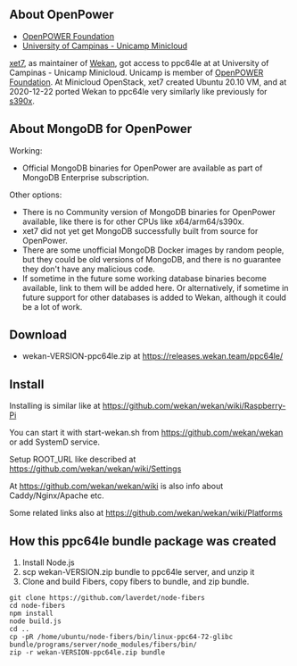 ## About OpenPower

- [OpenPOWER Foundation](https://openpowerfoundation.org)
- [University of Campinas - Unicamp Minicloud](https://openpower.ic.unicamp.br)

[xet7](https://github.com/xet7), as maintainer of [Wekan](https://wekan.github.io), got access to ppc64le at
at University of Campinas - Unicamp Minicloud. Unicamp is member of [OpenPOWER Foundation](https://openpowerfoundation.org). At Minicloud OpenStack, xet7 created Ubuntu 20.10 VM, and at 2020-12-22 ported Wekan to ppc64le very similarly like previously for [s390x](https://github.com/wekan/wekan/wiki/s390x).

## About MongoDB for OpenPower

Working:
- Official MongoDB binaries for OpenPower are available as part of MongoDB Enterprise subscription.

Other options:
- There is no Community version of MongoDB binaries for OpenPower available, like there is for other CPUs like x64/arm64/s390x.
- xet7 did not yet get MongoDB successfully built from source for OpenPower.
- There are some unofficial MongoDB Docker images by random people, but they could be old versions of MongoDB, and there is no guarantee they don't have any malicious code.
- If sometime in the future some working database binaries become available, link to them will be added here. Or alternatively, if sometime in future support for other databases is added to Wekan, although it could be a lot of work.

## Download

- wekan-VERSION-ppc64le.zip at https://releases.wekan.team/ppc64le/

## Install

Installing is similar like at https://github.com/wekan/wekan/wiki/Raspberry-Pi

You can start it with start-wekan.sh from https://github.com/wekan/wekan or add SystemD service.

Setup ROOT_URL like described at https://github.com/wekan/wekan/wiki/Settings

At https://github.com/wekan/wekan/wiki is also info about Caddy/Nginx/Apache etc.

Some related links also at https://github.com/wekan/wekan/wiki/Platforms

## How this ppc64le bundle package was created

1. Install Node.js
2. scp wekan-VERSION.zip bundle to ppc64le server, and unzip it
2. Clone and build Fibers, copy fibers to bundle, and zip bundle.
```
git clone https://github.com/laverdet/node-fibers
cd node-fibers
npm install
node build.js
cd ..
cp -pR /home/ubuntu/node-fibers/bin/linux-ppc64-72-glibc bundle/programs/server/node_modules/fibers/bin/
zip -r wekan-VERSION-ppc64le.zip bundle
```
